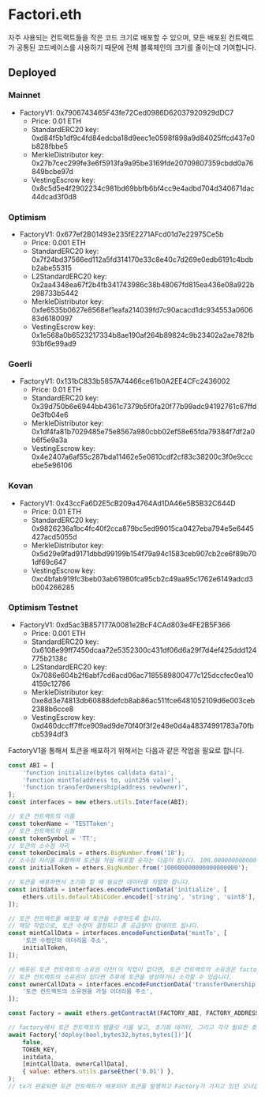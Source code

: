 # Factori.eth

자주 사용되는 컨트랙트들을 작은 코드 크기로 배포할 수 있으며, 모든 배포된 컨트랙트가 공통된 코드베이스를 사용하기 때문에 전체 블록체인의 크기를 줄이는데 기여합니다.

## Deployed

### Mainnet
* FactoryV1: 0x7906743465F43fe72Ced0986D62037920929dDC7
    - Price: 0.01 ETH
    - StandardERC20 key: 0xd84f5b1df9c4fd84edcba18d9eec1e0598f898a9d84025ffcd437e0b828fbbe5
    - MerkleDistributor key: 0x27b7cec299fe3e6f5913fa9a95be3169fde20709807359cbdd0a76849bcbe97d
    - VestingEscrow key: 0x8c5d5e4f2902234c981bd69bbfb6bf4cc9e4adbd704d340671dac44dcad3f0d8

### Optimism
* FactoryV1: 0x677ef2B01493e235fE2271AFcd01d7e22975Ce5b
    - Price: 0.001 ETH
    - StandardERC20 key: 0x7f24bd37566ed112a5fd314170e33c8e40c7d269e0edb6191c4bdbb2abe55315
    - L2StandardERC20 key: 0x2aa4348ea67f2b4fb341743986c38b48067fd815ea436e08a922b298733b5442
    - MerkleDistributor key: 0xfe6535b0627e8568ef1eafa214039fd7c90acacd1dc934553a060683d6180097
    - VestingEscrow key: 0x1e568a0b6523217334b8ae190af264b89824c9b23402a2ae782fb93bf6e99ad9

### Goerli
* FactoryV1: 0x131bC833b5857A74466ce61b0A2EE4CFc2436002
    - Price: 0.01 ETH
    - StandardERC20 key: 0x39d750b6e6944bb4361c7379b5f0fa20f77b99adc94192761c67ffd0e3fb04e6
    - MerkleDistributor key: 0x1df4fa81b7029485e75e8567a980cbb02ef58e65fda79384f7df2a0b6f5e9a3a
    - VestingEscrow key: 0x4e2407a6af55c287bda11462e5e0810cdf2cf83c38200c3f0e9cccebe5e96106

### Kovan
* FactoryV1: 0x43ccFa6D2E5cB209a4764Ad1DA46e5B5B32C644D
    - Price: 0.01 ETH
    - StandardERC20 key: 0x9826236a1bc4fc40f2cca879bc5ed99015ca0427eba794e5e6445427acd5055d
    - MerkleDistributor key: 0x5d29e9fad9171dbbd99199b154f79a94c1583ceb907cb2ce6f89b701df69c647
    - VestingEscrow key: 0xc4bfab919fc3beb03ab61980fca95cb2c49aa95c1762e6149adcd3b004266285

### Optimism Testnet
* FactoryV1: 0xd5ac3B857177A0081e2BcF4CAd803e4FE2B5F366
    - Price: 0.001 ETH
    - StandardERC20 key: 0x6108e99ff7450dcaa72e5352300c431df06d6a29f7d4ef425ddd124775b2138c
    - L2StandardERC20 key: 0x7086e604b2f6abf7cd6acd06ac7185589800477c125dccfec0ea104159c12786
    - MerkleDistributor key: 0xe8d3e74813db60888defcb8ab86ac511fce6481052109d6e003ceb2388b6cce8
    - VestingEscrow key: 0xd460dccff7ffce909ad9de70f40f3f2e48e0d4a48374991783a70fbcb5394df3

FactoryV1을 통해서 토큰을 배포하기 위해서는 다음과 같은 작업을 필요로 합니다.

```Javascript
const ABI = [
    'function initialize(bytes calldata data)',
    'function mintTo(address to, uint256 value)',
    'function transferOwnership(address newOwner)',
];
const interfaces = new ethers.utils.Interface(ABI);

// 토큰 컨트랙트의 이름
const tokenName = 'TESTToken';
// 토큰 컨트랙트의 심볼
const tokenSymbol = 'TT';
// 토큰의 소수점 자리
const tokenDecimals = ethers.BigNumber.from('18');
// 소수점 자리를 포함하여 토큰을 처음 배포할 숫자는 다음이 됩니다. 100.000000000000000000
const initialToken = ethers.BigNumber.from('100000000000000000000');

// 토큰을 배포하면서 초기화 할 때 필요한 데이터를 직렬화 합니다.
const initdata = interfaces.encodeFunctionData('initialize', [
    ethers.utils.defaultAbiCoder.encode(['string', 'string', 'uint8'], [tokenName, tokenSymbol, tokenDecimals]),
]);

// 토큰 컨트랙트를 배포할 때 토큰을 수령하도록 합니다.
// 해당 작업으로, 토큰 수량이 결정되고 총 공급량이 업데이트 됩니다.
const mintCallData = interfaces.encodeFunctionData('mintTo', [
    '토큰 수령인의 이더리움 주소',
    initialToken,
]);

// 배포된 토큰 컨트랙트의 소유권 이전(이 작업이 없다면, 토큰 컨트랙트의 소유권은 factory가 가지고 있습니다)
// 토큰 컨트랙트의 소유권이 있다면 추후에 토큰을 생성하거나 소각할 수 있습니다.
const ownerCallData = interfaces.encodeFunctionData('transferOwnership', [
    '토큰 컨트랙트의 소유권을 가질 이더리움 주소',
]);

const Factory = await ethers.getContractAt(FACTORY_ABI, FACTORY_ADDRESS);

// factory에서 토큰 컨트랙트의 템플릿 키를 넣고, 초기화 데이터, 그리고 각각 필요한 호출을 배열형태로 넣어줍니다.
await Factory['deploy(bool,bytes32,bytes,bytes[])'](
    false,
    TOKEN_KEY,
    initdata,
    [mintCallData, ownerCallData],
    { value: ethers.utils.parseEther('0.01') },
);
// tx가 완료되면 토큰 컨트랙트가 배포되어 토큰을 발행하고 Factory가 가지고 있던 오너십을 넘기게 됩니다.
```
